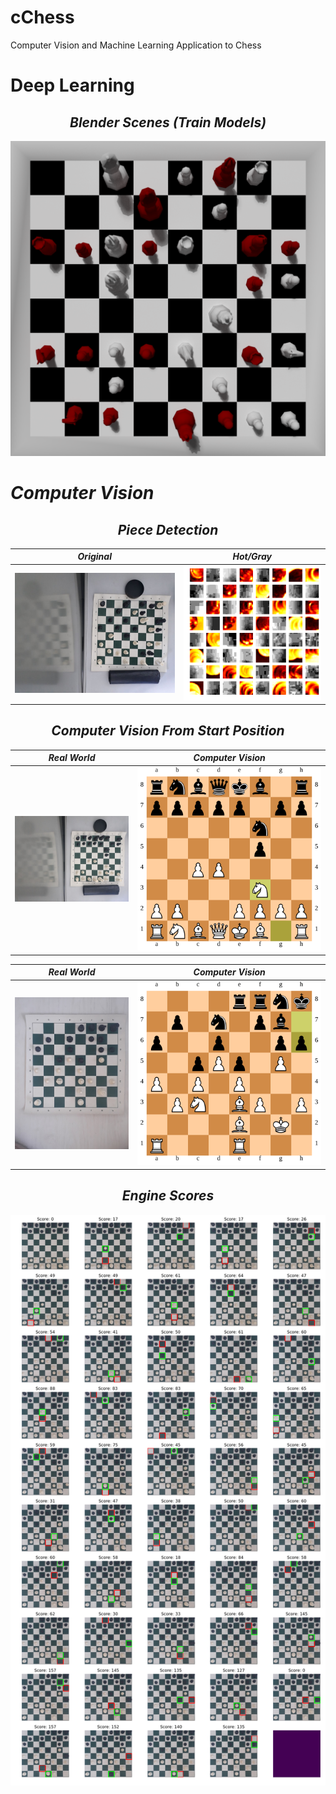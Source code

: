 # cChess
Computer Vision and Machine Learning Application to Chess

# Deep Learning

## <center> <i> Blender Scenes (Train Models)

![](ReadMe_Images/BlenderModel.png)


# Computer Vision

## <center> <i> Piece Detection

Original             |  Hot/Gray
:-------------------------:|:-------------------------:
<img src="Jogos/RandomBoard/photo5021654756254394396.jpg" width="730"> |  ![](ReadMe_Images/piece_detector.png)


## <center> <i> Computer Vision From Start Position </center> 

Real World             |  Computer Vision
:-------------------------:|:-------------------------:
<img src="Jogos/0/5.jpg" width="500"> |  ![](ReadMe_Images/jogo_0.svg)


Real World             |  Computer Vision
:-------------------------:|:-------------------------:
<img src="Jogos/1/48.jpg" width="500"> |  ![](ReadMe_Images/jogo_1.svg)

## <center> <i> Engine Scores


![](ReadMe_Images/geral_jogo1.png)
